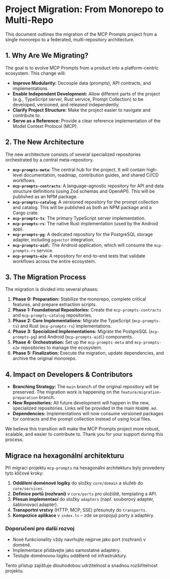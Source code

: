# Project Migration: From Monorepo to Multi-Repo

This document outlines the migration of the MCP Prompts project from a single monorepo to a federated, multi-repository architecture.

## 1. Why Are We Migrating?

The goal is to evolve MCP Prompts from a product into a platform-centric ecosystem. This change will:
- **Improve Modularity:** Decouple data (prompts), API contracts, and implementations.
- **Enable Independent Development:** Allow different parts of the project (e.g., TypeScript server, Rust service, Prompt Collection) to be developed, versioned, and released independently.
- **Clarify Project Structure:** Make the project easier to navigate and contribute to.
- **Serve as a Reference:** Provide a clear reference implementation of the Model Context Protocol (MCP).

## 2. The New Architecture

The new architecture consists of several specialized repositories orchestrated by a central meta-repository.

- **`mcp-prompts-meta`**: The central hub for the project. It will contain high-level documentation, roadmap, contribution guides, and shared CI/CD workflows.
- **`mcp-prompts-contracts`**: A language-agnostic repository for API and data structure definitions (using Zod schemas and OpenAPI). This will be published as an NPM package.
- **`mcp-prompts-catalog`**: A versioned repository for the prompt collection and catalog. This will be published as both an NPM package and a Cargo crate.
- **`mcp-prompts-ts`**: The primary TypeScript server implementation.
- **`mcp-prompts-rs`**: The native Rust implementation (used by the Android app).
- **`mcp-prompts-pg`**: A dedicated repository for the PostgreSQL storage adapter, including `pgvector` integration.
- **`mcp-prompts-aidl`**: The Android application, which will consume the `mcp-prompts-rs` service.
- **`mcp-prompts-e2e`**: A repository for end-to-end tests that validate workflows across the entire ecosystem.

## 3. The Migration Process

The migration is divided into several phases:

1.  **Phase 0: Preparation:** Stabilize the monorepo, complete critical features, and prepare extraction scripts.
2.  **Phase 1: Foundational Repositories:** Create the `mcp-prompts-contracts` and `mcp-prompts-catalog` repositories.
3.  **Phase 2: Core Implementations:** Migrate the TypeScript (`mcp-prompts-ts`) and Rust (`mcp-prompts-rs`) implementations.
4.  **Phase 3: Specialized Implementations:** Migrate the PostgreSQL (`mcp-prompts-pg`) and Android (`mcp-prompts-aidl`) components.
5.  **Phase 4: Orchestration:** Set up the `mcp-prompts-meta` and `mcp-prompts-e2e` repositories to manage the ecosystem.
6.  **Phase 5: Finalization:** Execute the migration, update dependencies, and archive the original monorepo.

## 4. Impact on Developers & Contributors

- **Branching Strategy:** The `main` branch of the original repository will be preserved. The migration work is happening on the `feature/migration-preparation` branch.
- **New Repositories:** All future development will happen in the new, specialized repositories. Links will be provided in the main `README.md`.
- **Dependencies:** Implementations will now consume versioned packages for contracts and the prompt collection instead of using local files.

We believe this transition will make the MCP Prompts project more robust, scalable, and easier to contribute to. Thank you for your support during this process.

## Migrace na hexagonální architekturu

Při migraci projektu `mcp-prompts` na hexagonální architekturu byly provedeny tyto klíčové kroky:

1. **Oddělení doménové logiky** do složky `core/domain` a služeb do `core/services`.
2. **Definice portů (rozhraní)** v `core/ports` pro úložiště, templating a API.
3. **Přesun implementací** do složky `adapters` (např. souborový adaptér, šablonovací adaptér).
4. **Transportní vrstvy** (HTTP, MCP, SSE) přesunuty do `transports`.
5. **Kompozice aplikace** v `index.ts` – zde se propojují porty a adaptéry.

### Doporučení pro další rozvoj
- Nové funkcionality vždy navrhujte nejprve jako port (rozhraní) v doméně.
- Implementace přidávejte jako samostatné adaptéry.
- Testujte doménovou logiku odděleně od infrastruktury.

Tento přístup zajišťuje dlouhodobou udržitelnost a snadnou rozšiřitelnost projektu. 